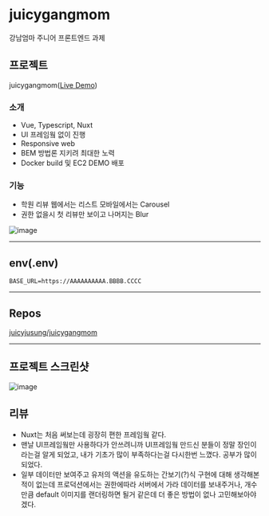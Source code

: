 # juicygangmom
강남엄마 주니어 프론트엔드 과제
## **프로젝트**

juicygangmom([Live Demo](http://ec2-15-164-98-92.ap-northeast-2.compute.amazonaws.com:8081))

### 소개

- Vue, Typescript, Nuxt
- UI 프레임웤 없이 진행
- Responsive web
- BEM 방법론 지키려 최대한 노력
- Docker build 및 EC2 DEMO 배포

### 기능

- 학원 리뷰 웹에서는 리스트 모바일에서는 Carousel
- 권한 없을시 첫 리뷰만 보이고 나머지는 Blur

![image](https://user-images.githubusercontent.com/46892438/93492991-64a84e00-f946-11ea-9099-0ef6609e8346.png)

---
## env(.env) 

```
BASE_URL=https://AAAAAAAAAA.BBBB.CCCC
```

---

## Repos

[juicyjusung/juicygangmom](https://github.com/juicyjusung/juicygangmom)

---

## 프로젝트 스크린샷

![image](https://user-images.githubusercontent.com/46892438/93492906-4cd0ca00-f946-11ea-859d-da82be24271f.png)


## 리뷰

- Nuxt는 처음 써보는데 굉장히 편한 프레임웤 같다.
- 맨날 UI프레임웤만 사용하다가 안쓰려니까 UI프레임웤 만드신 분들이 정말 장인이라는걸 알게 되었고, 내가 기초가 많이 부족하다는걸 다시한번 느꼈다. 공부가 많이 되었다.
- 일부 데이터만 보여주고 유저의 액션을 유도하는 간보기(?)식 구현에 대해 생각해본적이 없는데 프로덕션에서는 권한에따라 서버에서 가라 데이터를 보내주거나, 개수만큼 default 이미지를 랜더링하면 될거 같은데 더 좋은 방법이 없나 고민해보아야겠다.
